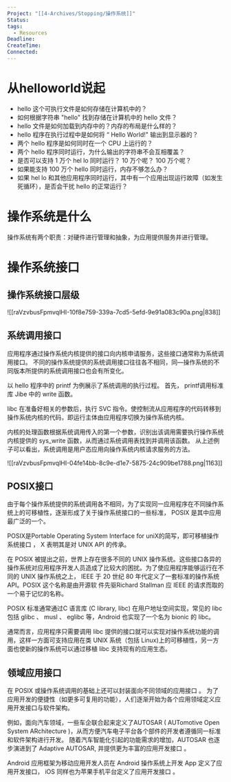 ```yaml
---
Project: "[[4-Archives/Stopping/操作系统]]"
Status: 
tags:
  - Resources
Deadline: 
CreateTime: 
Connected: 
---
```


# 从helloworld说起
- hello 这个可执行文件是如何存储在计算机中的？ 
- 如何根据字符串 "hello" 找到存储在计算机中的 hello 文件？
- hello 文件是如何加载到内存中的？内存的布局是什么样的？
- hello 程序在执行过程中是如何将 “ Hello World!" 输出到显示器的？
- 两个 hello 程序是如何同时在一个 CPU 上运行的？
- 两个 hello 程序同时运行，为什么输出的字符串不会互相覆盖？
- 是否可以支持 1 万个 hel lo 同时运行？ 10 万个呢？ 100 万个呢？
- 如果能支持 100 万个 hello 同时运行，内存不够怎么办？
- 如果 hel lo 和其他应用程序同时运行，其中有一个应用出现运行故障（如发生死循环），是否会干扰 hello 的正常运行？

# 操作系统是什么
操作系统有两个职责：对硬件进行管理和抽象，为应用提供服务并进行管理。

# 操作系统接口
## 操作系统接口层级
![[raVzvbusFpmvqlHI-10f8e759-339a-7cd5-5efd-9e91a083c90a.png|838]]
## 系统调用接口
应用程序通过操作系统内核提供的接口向内核申请服务，这些接口通常称为系统调用接口。 不同的操作系统提供的系统调用接口往往各不相同，同—操作系统的不同版本所提供的系统调用接口也会有所变化。

以 hello 程序中的 printf 为例展示了系统调用的执行过程。 首先， printf调用标准库 Jibe 中的 write 函数。

libc 在准备好相关的参数后，执行 SVC 指令。使控制流从应用程序的代码转移到操作系统内核的代码，即运行主体由应用程序切换为操作系统内核。

内核的处理函数根据系统调用传入的第一个参数，识别出该调用需要执行操作系统内核提供的 sys_write 函数，从而通过系统调用表找到并调用该函数。 从上述例子可以看出，系统调用是用户态应用向操作系统内核请求服务的方法。

![[raVzvbusFpmvqlHI-04fe14bb-8c9e-d1e7-5875-24c909be1788.png|1163]]

## POSIX接口
由于每个操作系统提供的系统调用各不相同，为了实现同一应用程序在不同操作系统上的可移植性，逐渐形成了关于操作系统接口的一些标准， POSIX 是其中应用最广泛的一个。

POSIX是Portable Operating System Interface for uniX的简写，即可移植操作系统接口 ， X 表明其是对 UNIX API 的传承。

在 POSIX 被提出之前，世界上存在很多不同的 UNIX 操作系统。这些接口各异的操作系统对应用程序开发人员造成了比较大的困扰。为了使应用程序能够运行在不同的 UNIX 操作系统之上， IEEE 于 20 世纪 80 年代定义了一套标准的操作系统 API。POSIX 这个名称是由开源软
件先驱Richard Stallman 应 IEEE 的请求而取的一个易于记忆的名称。

POSIX 标准通常通过C 语言库 (C library, libc) 在用户地址空间实现，常见的 libc 包括 glibc 、 musl 、 eglibc 等，Android 也实现了一个名为 bionic 的 Iibc。 

通常而言，应用程序只需要调用 libc 提供的接口就可以实现对操作系统功能的调用，这样一方面可支持应用在类 UNlX 系统（包括 Linux)上的可移植性，另一方面也使新的操作系统可以通过移植 libc 支持现有的应用生态。

## 领域应用接口
在 POSIX 或操作系统调用的基础上还可以封装面向不同领域的应用接口 。 为了应用开发的便捷性（如更多可复用的功能），人们逐渐开始为各个应用领域定义应用开发接口与软件架构。

例如，面向汽车领域，一些车企联合起来定义了AUTOSAR ( AUTomotive Open System ARchitecture )，从而方便汽车电子平台各个部件的开发者遵循同一标准和软件架构进行开发。 随着汽车智能化引起的功能需求的增加，AUTOSAR 也逐步演进到了 Adaptive AUTOSAR, 并提供更为丰富的应用开发接口 。

Android 应用框架为移动应用开发人员在 Android 操作系统上开发 App 定义了应用开发接口， iOS 同样也为苹果手机平台定义了应用开发接口 。